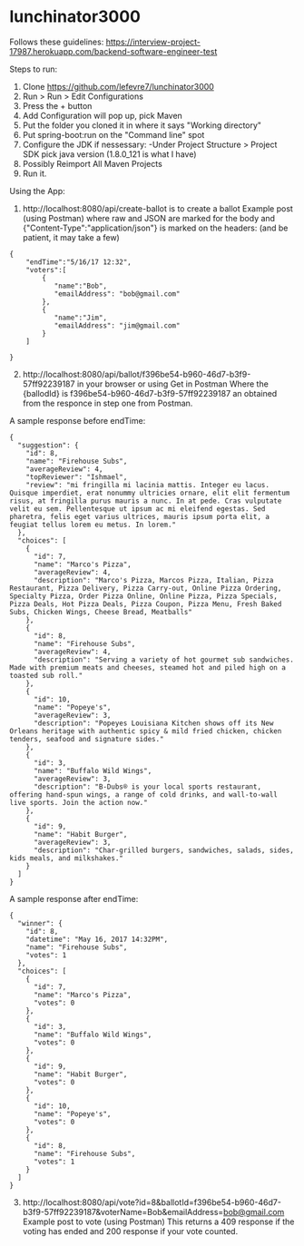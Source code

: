 # lunchinator3000

Follows these guidelines:
https://interview-project-17987.herokuapp.com/backend-software-engineer-test

Steps to run:
1. Clone https://github.com/lefevre7/lunchinator3000
2. Run > Run > Edit Configurations
3. Press the + button
4. Add Configuration will pop up, pick Maven
5. Put the folder you cloned it in where it says "Working directory"
6. Put spring-boot:run on the "Command line" spot
7. Configure the JDK if nessessary:
  -Under Project Structure > Project SDK pick java version (1.8.0_121 is what I have)
8. Possibly Reimport All Maven Projects
9. Run it.

Using the App:
1. http://localhost:8080/api/create-ballot is to create a ballot
Example post (using Postman)
where raw and JSON are marked for the body and {"Content-Type":"application/json"} is marked on the headers:
(and be patient, it may take a few)
~~~~
{
    "endTime":"5/16/17 12:32",
    "voters":[
        {
           "name":"Bob",
           "emailAddress": "bob@gmail.com"
        },
        {
           "name":"Jim",
           "emailAddress": "jim@gmail.com"
        }
    ]

}
~~~~
2. http://localhost:8080/api/ballot/f396be54-b960-46d7-b3f9-57ff92239187 in your browser or using Get in Postman
Where the {ballodId} is f396be54-b960-46d7-b3f9-57ff92239187 an obtained from the responce in step one from Postman.

A sample response before endTime:
~~~~
{
  "suggestion": {
    "id": 8,
    "name": "Firehouse Subs",
    "averageReview": 4,
    "topReviewer": "Ishmael",
    "review": "mi fringilla mi lacinia mattis. Integer eu lacus. Quisque imperdiet, erat nonummy ultricies ornare, elit elit fermentum risus, at fringilla purus mauris a nunc. In at pede. Cras vulputate velit eu sem. Pellentesque ut ipsum ac mi eleifend egestas. Sed pharetra, felis eget varius ultrices, mauris ipsum porta elit, a feugiat tellus lorem eu metus. In lorem."
  },
  "choices": [
    {
      "id": 7,
      "name": "Marco's Pizza",
      "averageReview": 4,
      "description": "Marco's Pizza, Marcos Pizza, Italian, Pizza Restaurant, Pizza Delivery, Pizza Carry-out, Online Pizza Ordering, Specialty Pizza, Order Pizza Online, Online Pizza, Pizza Specials, Pizza Deals, Hot Pizza Deals, Pizza Coupon, Pizza Menu, Fresh Baked Subs, Chicken Wings, Cheese Bread, Meatballs"
    },
    {
      "id": 8,
      "name": "Firehouse Subs",
      "averageReview": 4,
      "description": "Serving a variety of hot gourmet sub sandwiches. Made with premium meats and cheeses, steamed hot and piled high on a toasted sub roll."
    },
    {
      "id": 10,
      "name": "Popeye's",
      "averageReview": 3,
      "description": "Popeyes Louisiana Kitchen shows off its New Orleans heritage with authentic spicy & mild fried chicken, chicken tenders, seafood and signature sides."
    },
    {
      "id": 3,
      "name": "Buffalo Wild Wings",
      "averageReview": 3,
      "description": "B-Dubs® is your local sports restaurant, offering hand-spun wings, a range of cold drinks, and wall-to-wall live sports. Join the action now."
    },
    {
      "id": 9,
      "name": "Habit Burger",
      "averageReview": 3,
      "description": "Char-grilled burgers, sandwiches, salads, sides, kids meals, and milkshakes."
    }
  ]
}
~~~~
A sample response after endTime:
~~~~
{
  "winner": {
    "id": 8,
    "datetime": "May 16, 2017 14:32PM",
    "name": "Firehouse Subs",
    "votes": 1
  },
  "choices": [
    {
      "id": 7,
      "name": "Marco's Pizza",
      "votes": 0
    },
    {
      "id": 3,
      "name": "Buffalo Wild Wings",
      "votes": 0
    },
    {
      "id": 9,
      "name": "Habit Burger",
      "votes": 0
    },
    {
      "id": 10,
      "name": "Popeye's",
      "votes": 0
    },
    {
      "id": 8,
      "name": "Firehouse Subs",
      "votes": 1
    }
  ]
}
~~~~
3. http://localhost:8080/api/vote?id=8&ballotId=f396be54-b960-46d7-b3f9-57ff92239187&voterName=Bob&emailAddress=bob@gmail.com
Example post to vote (using Postman)
This returns a 409 response if the voting has ended and 200 response if your vote counted.
